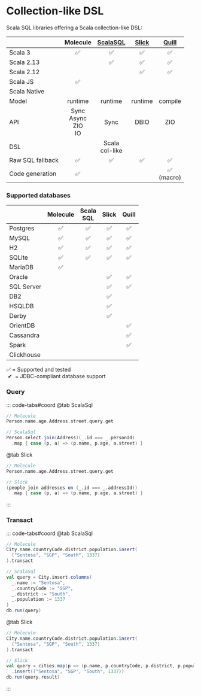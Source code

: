 # Collection-like DSL

Scala SQL libraries offering a Scala collection-like DSL:


|                  |          Molecule          |    [ScalaSQL]     | [Slick] |   [Quill]    |
|------------------|:--------------------------:|:-----------------:|:-------:|:------------:|
| Scala 3          |             ✅              |         ✅         |    ✅    |      ✅       |
| Scala 2.13       |                            |         ✅         |    ✅    |      ✅       |
| Scala 2.12       |                            |                   |    ✅    |      ✅       |
| Scala JS         |             ✅              |                   |         |              |
| Scala Native     |                            |                   |         |              |
| Model            |          runtime           |      runtime      | runtime |   compile    |
| API              | Sync<br>Async<br>ZIO<br>IO |       Sync        |  DBIO   |     ZIO      |
| DSL              |                            | Scala<br>col-like |         |              |
| Raw SQL fallback |             ✅              |         ✅         |    ✅    |      ✅       |
| Code generation  |             ✅              |                   |         | ✅<br>(macro) |

### Supported databases

|            | Molecule | Scala<br>SQL | Slick | Quill |
|------------|:--------:|:------------:|:-----:|:-----:|
| Postgres   |    ✅     |      ✅       |   ✅   |   ✅   |
| MySQL      |    ✅     |      ✅       |   ✅   |   ✅   |
| H2         |    ✅     |      ✅       |   ✅   |   ✅   |
| SQLite     |    ✅     |      ✅       |   ✅   |   ✅   |
| MariaDB    |    ✅     |              |       |       |
| Oracle     |          |              |   ✅   |   ✅   |
| SQL Server |          |              |   ✅   |   ✅   |
| DB2        |          |              |   ✅   |       |
| HSQLDB     |          |              |   ✅   |       |
| Derby      |          |              |   ✅   |       |
| OrientDB   |          |              |       |   ✅   |
| Cassandra  |          |              |       |   ✅   |
| Spark      |          |              |       |   ✅   |
| Clickhouse |          |              |       |       |

✅ = Supported and tested<br>
&nbsp;✔ &nbsp;= JDBC-compliant database support

### Query

::: code-tabs#coord
@tab ScalaSql

```scala
// Molecule
Person.name.age.Address.street.query.get

// ScalaSql
Person.select.join(Address)(_.id === _.personId)
  .map { case (p, a) => (p.name, p.age, a.street) }
```

@tab Slick

```scala
// Molecule
Person.name.age.Address.street.query.get

// Slick
(people join addresses on (_.id === _.addressId))
  .map { case (p, a) => (p.name, p.age, a.street) }
```

:::

### Transact

::: code-tabs#coord
@tab ScalaSql

```scala
// Molecule
City.name.countryCode.district.population.insert(
  ("Sentosa", "SGP", "South", 1337)
).transact

// ScalaSql
val query = City.insert.columns(
  _.name := "Sentosa",
  _.countryCode := "SGP",
  _.district := "South",
  _.population := 1337
)
db.run(query)
```

@tab Slick

```scala
// Molecule
City.name.countryCode.district.population.insert(
  ("Sentosa", "SGP", "South", 1337)
).transact

// Slick
val query = cities.map(p => (p.name, p.countryCode, p.district, p.population))
  .insert(("Sentosa", "SGP", "South", 1337))
db.run(query.result)
```

:::


[ScalaSql]: https://github.com/com-lihaoyi/scalasql
[Slick]: https://scala-slick.org
[Quill]: https://github.com/zio/zio-quill